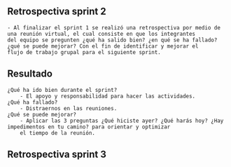 ## Retrospectiva sprint 2
    - Al finalizar el sprint 1 se realizó una retrospectiva por medio de una reunión virtual, el cual consiste en que los integrantes 
    del equipo se pregunten ¿qué ha salido bien? ¿en qué se ha fallado? ¿qué se puede mejorar? Con el fin de identificar y mejorar el 
    flujo de trabajo grupal para el siguiente sprint.

## Resultado
    ¿Qué ha ido bien durante el sprint?
        - El apoyo y responsabilidad para hacer las actividades.
    ¿Qué ha fallado?
        - Distraernos en las reuniones.
    ¿Qué se puede mejorar?
        - Aplicar las 3 preguntas ¿Qué hiciste ayer? ¿Qué harás hoy? ¿Hay impedimentos en tu camino? para orientar y optimizar 
        el tiempo de la reunión.

## Retrospectiva sprint 3